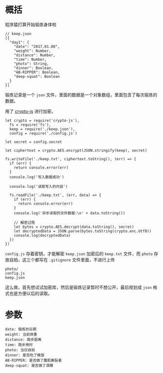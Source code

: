 # 概括

程序猿打算开始锻炼身体啦

	// keep.json
    [{
      "day1": {
        "date": "2017.01.08",
        "weight": Number,
        "distance": Number,
        "time": Number,
        "photo": String,
        "dinner": Boolean,
        "AB-RIPPER": Boolean,
        "deep-squat": Boolean
      }
    }]

锻炼记录是一个 `json` 文件，里面的数据是一个对象数组，里面包含了每次锻炼的数据。

用了 [crypto-js](https://github.com/brix/crypto-js) 进行加密。

	let crypto = require('crypto-js'),
	  fs = require('fs'),
	  keep = require('./keep.json'),
	  config = require('./config.js')
	
	let secret = config.secret
	
	let ciphertext = crypto.AES.encrypt(JSON.stringify(keep), secret)
	
	fs.writeFile('./keep.txt', ciphertext.toString(), (err) => {
	  if (err) {
	    return console.error(err)
	  }
	  console.log('写入数据成功')
	
	  console.log('读取写入的内容')
	
	  fs.readFile('./keep.txt', (err, data) => {
	    if (err) {
	      return console.error(err)
	    }
	    console.log('异步读取的文件数据:\n' + data.toString())
	
	    // 解密过程
	    let bytes = crypto.AES.decrypt(data.toString(), secret)
	    let decryptedData = JSON.parse(bytes.toString(crypto.enc.Utf8))
	    console.log(decryptedData)
	  })
	})
	
`config.js` 存着密钥，才能解密 `keep.json` 加密后的 `keep.txt` 文件，而 `photo` 存放自拍，这三个都写在 `.gitignore` 文件里面，不进行上传

	photo/
	config.js
	keep.json

这么做，首先想试试加密库，然后是锻炼记录暂时不想公开，最后规划成 `json` 格式也是方便以后的读取。

# 参数

	date: 锻炼的日期
	weight: 当前体重
	distance: 跑步距离
	time: 跑步用时
	photo: 当日自拍
	dinner: 是否吃了晚饭
	AB-RIPPER: 是否做了腹肌撕裂者
	deep-squat: 是否做了深蹲
	
    
